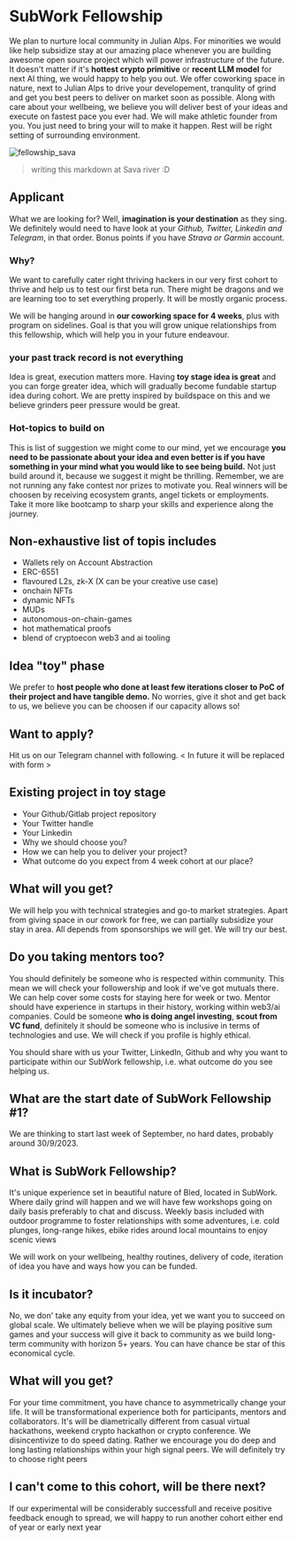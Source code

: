 # SubWork Fellowship

We plan to nurture local community in Julian Alps. For minorities we would like help subsidize stay at our amazing place whenever you are building awesome open source project which will power infrastructure of the future. It doesn't matter if it's **hottest crypto primitive** or **recent LLM model** for next AI thing, we would happy to help you out. We offer coworking space in nature, next to Julian Alps to drive your developement, tranqulity of grind and get you best peers to deliver on market soon as possible. Along with care about your wellbeing, we believe you will deliver best of your ideas and execute on fastest pace you ever had. We will make athletic founder from you. You just need to bring your will to make it happen. Rest will be right setting of surrounding environment.

![fellowship_sava](./pics/fellowship_sava.png)
> writing this markdown at Sava river :D

## Applicant


What we are looking for? Well, **imagination is your destination** as they sing.
We definitely would need to have look at your _Github, Twitter, Linkedin and Telegram_, in that order. 
Bonus points if you have _Strava or Garmin_ account.

### Why?

We want to carefully cater right thriving hackers in our very first cohort to thrive and help us to test our first beta run. There might be dragons and we are learning too to set everything properly. It will be mostly organic process.

We will be hanging around in **our coworking space for 4 weeks**, plus with program on sidelines. 
Goal is that you will grow unique relationships from this fellowship, which will help you in your future endeavour.

### your past track record is not everything

Idea is great, execution matters more. 
Having **toy stage idea is great** and you can forge greater idea, which will gradually become fundable startup idea during cohort.
We are pretty inspired by buildspace on this and we believe grinders peer pressure would be great.

### Hot-topics to build on
This is list of suggestion we might come to our mind, yet we encourage **you need to be passionate about your idea and even better is if you have something in your mind what you would like to see being build.** Not just build around it, because we suggest it might be thrilling. Remember, we are not running any fake contest nor prizes to motivate you. Real winners will be choosen by receiving ecosystem grants, angel tickets or employments. Take it more like bootcamp to sharp your skills and experience along the journey. 

Non-exhaustive list of topis includes
---
- Wallets rely on Account Abstraction
- ERC-6551
- flavoured L2s, zk-X (X can be your creative use case)
- onchain NFTs
- dynamic NFTs
- MUDs
- autonomous-on-chain-games
- hot mathematical proofs
- blend of cryptoecon web3 and ai tooling


Idea "toy" phase
---
We prefer to **host people who done at least few iterations closer to PoC of their project and have tangible demo.** No worries, give it shot and get back to us, we believe you can be choosen if our capacity allows so!

Want to apply?
---

Hit us on our Telegram channel with following. 
< In future it will be replaced with form >

Existing project in toy stage
---
- Your Github/Gitlab project repository
- Your Twitter handle
- Your Linkedin 
- Why we should choose you?
- How we can help you to deliver your project?
- What outcome do you expect from 4 week cohort at our place?


What will you get?
---
We will help you with technical strategies and go-to market strategies. Apart from giving space in our cowork for free, we can partially subsidize your stay in area. All depends from sponsorships we will get. We will try our best.

Do you taking mentors too?
---
You should definitely be someone who is respected within community. This mean we will check your followership and look if we've got mutuals there. We can help cover some costs for staying here for week or two. 
Mentor should have experience in startups in their history, working within web3/ai companies. Could be someone **who is doing angel investing**, **scout from VC fund**, definitely it should be someone who is inclusive in terms of technologies and use. We will check if you profile is highly ethical.

You should share with us your Twitter, LinkedIn, Github and why you want to participate within our SubWork fellowship, i.e. what outcome do you see helping us.

What are the start date of SubWork Fellowship #1?
---
We are thinking to start last week of September, no hard dates, probably around 30/9/2023.

What is SubWork Fellowship?
---
It's unique experience set in beautiful nature of Bled, located in SubWork. Where daily grind will happen and we will have few workshops going on daily  basis preferably to chat and discuss. Weekly basis included with outdoor programme to foster relationships with some adventures, i.e. cold plunges, long-range hikes, ebike rides around local mountains to enjoy scenic views

We will work on your wellbeing, healthy routines, delivery of code, iteration of idea you have and ways how you can be funded. 


Is it incubator?
---
No, we don' take any equity from your idea, yet we want you to succeed on global scale. We ultimately believe when we will be playing positive sum games and your success will give it back to community as we build long-term community with horizon 5+ years. You can have chance be star of this economical cycle.

What will you get?
---
For your time commitment, you have chance to asymmetrically change your life. It will be transformational experience both for participants, mentors and collaborators. It's will be diametrically different from casual virtual hackathons, weekend crypto hackathon or crypto conference. We disincentivize to do speed dating. Rather we encourage you do deep and long lasting relationships within your high signal peers. We will definitely try to choose right peers

I can't come to this cohort, will be there next?
---
If our experimental will be considerably successfull and receive positive feedback enough to spread, we will happy to run another cohort either end of year or early next year